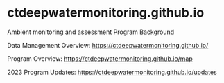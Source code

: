 # ctdeepwatermonitoring.github.io
Ambient monitoring and assessment Program Background

Data Management Overview:  https://ctdeepwatermonitoring.github.io/

Program Overview:  https://ctdeepwatermonitoring.github.io/map

2023 Program Updates:  https://ctdeepwatermonitoring.github.io/updates

